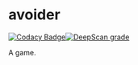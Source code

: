 # avoider

[![Codacy Badge](https://api.codacy.com/project/badge/Grade/c8f2b1bbc17d496cb566567c9f093f7f)](https://app.codacy.com/manual/xzl2628655535/avoider?utm_source=github.com&utm_medium=referral&utm_content=SketchySketch/avoider&utm_campaign=Badge_Grade_Dashboard)[![DeepScan grade](https://deepscan.io/api/teams/8399/projects/10696/branches/150803/badge/grade.svg)](https://deepscan.io/dashboard#view=project&tid=8399&pid=10696&bid=150803)

A game.
